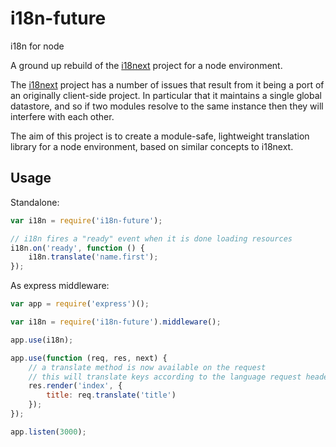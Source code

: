 # i18n-future
i18n for node

A ground up rebuild of the [i18next](http://www.npmjs.com/package/i18next) project for a node environment.

The [i18next](http://www.npmjs.com/package/i18next) project has a number of issues that result from it being a port of an originally client-side project. In particular that it maintains a single global datastore, and so if two modules resolve to the same instance then they will interfere with each other.

The aim of this project is to create a module-safe, lightweight translation library for a node environment, based on similar concepts to i18next.

## Usage

Standalone:

```javascript
var i18n = require('i18n-future');

// i18n fires a "ready" event when it is done loading resources
i18n.on('ready', function () {
    i18n.translate('name.first');
});
```

As express middleware:

```javascript
var app = require('express')();

var i18n = require('i18n-future').middleware();

app.use(i18n);

app.use(function (req, res, next) {
    // a translate method is now available on the request
    // this will translate keys according to the language request headers
    res.render('index', {
        title: req.translate('title')
    });
});

app.listen(3000);
```